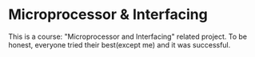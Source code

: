 # Microprocessor & Interfacing
This is a course: "Microprocessor and Interfacing" related project.
To be honest, everyone tried their best(except me) and it was successful.
